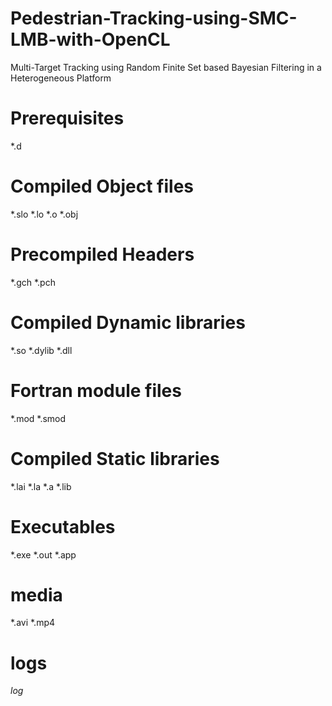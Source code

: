 # Pedestrian-Tracking-using-SMC-LMB-with-OpenCL
Multi-Target Tracking using Random Finite Set based Bayesian Filtering in a Heterogeneous Platform
# Prerequisites
*.d

# Compiled Object files
*.slo
*.lo
*.o
*.obj

# Precompiled Headers
*.gch
*.pch

# Compiled Dynamic libraries
*.so
*.dylib
*.dll

# Fortran module files
*.mod
*.smod

# Compiled Static libraries
*.lai
*.la
*.a
*.lib

# Executables
*.exe
*.out
*.app


# media
*.avi
*.mp4

# logs
*log*
